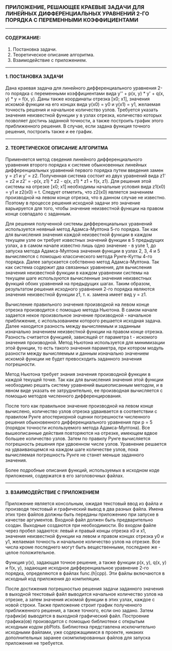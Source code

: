 ### ПРИЛОЖЕНИЕ, РЕШАЮЩЕЕ КРАЕВЫЕ ЗАДАЧИ ДЛЯ ЛИНЕЙНЫХ ДИФФЕРЕНЦИАЛЬНЫХ УРАВНЕНИЙ 2-ГО ПОРЯДКА С ПЕРЕМЕННЫМИ КОЭФФИЦИЕНТАМИ

--- 

#### СОДЕРЖАНИЕ:
1. Постановка задачи.
2. Теоретическое описание алгоритма.
3. Взаимодействие с приложением.

---

#### 1. ПОСТАНОВКА ЗАДАЧИ

Дана краевая задача для линейного дифференциального уравнения 2-го порядка с переменными коэффициентами вида
y'' + p(x, y) * y' + q(x, y) * y = f(x, y). Даны также координаты отрезка [x0; x1], значения искомой функции на его
концах вида y(x0) = y0 и y(x1) = y1, желаемая точность решения и начальное количество узлов. Требуется указать значения
неизвестной функции y в узлах отрезка, количество которых позволяет достичь заданной точности, а также построить график
этого приближенного решения. В случае, если задана функция точного решения, построить также и ее график.

---

#### 2. ТЕОРЕТИЧЕСКОЕ ОПИСАНИЕ АЛГОРИТМА

Применяется метод сведения линейного дифференциального уравнения второго порядка к системе обыкновенных линейных
дифференциальных уравнений первого порядка путем введения замен y = z1 и y' = z2. Полученная система состоит из двух
уравнений вида z1' = z2 и z2' = -p(x, z1) * z2 - q(x, z1) * z1 + f(x, z1). Для решения этой системы на отрезке [x0; x1]
необходимы начальные условия вида z1(x0) = y1 и z2(x0) = t. Следует отметить, что z2(x0) является значением производной
на левом конце отрезка, что в данном случае не известно. Поэтому в процессе решения исходной задачи это значение
варьируется для того, чтобы значение неизвестной функции на правом конце совпадало с заданным.

Для решения полученной системы дифференциальных уравнений используется неявный метод Адамса-Мултона 5-го порядка. Так
как для вычисления значения каждой неизвестной функции в каждом текущем узле он требует известных значений функции в 5
предыдущих узлах, а в самом начале известно лишь одно значение - в узле 1, до запуска метода Адамса-Мултона значения
функции в узлах 2, 3, 4 и 5 вычисляются с помощью классического метода Рунге-Кутты 4-го порядка. Далее запускается
собственно метод Адамса-Мултона. Так как система содержит два связанных уравнения, для вычисления значения неизвестной
функции в каждом уравнении системы на текущем шаге используются вычисленные значения неизвестных функций обоих уравнений
на предыдущих шагах. Таким образом, результатом решения исходного уравнения 2-го порядка являются значения неизвестной
функции z1, т. к. замена имеет вид y = z1.

Вычисление правильного значения производной на левом конце отрезка производится с помощью метода Ньютона. В самом начале
задается некое произвольное значение производной - начальное приближение, с использованием которого решается исходная
задача. Далее находится разность между вычисляемым и заданным изначально значением неизвестной функции на правом конце
отрезка. Разность считается функцией, зависящей от параметра t - искомого значения производной. Метод Ньютона
используется для минимизации этой функции, то есть такого значения параметра, при котором модуль разности между
вычисляемым и данным изначально значением искомой функции не будет превосходить заданного значения погрешности.

Метод Ньютона требует знания значения производной функции в каждой текущей точке. Так как для вычисления значения этой
функции необходимо решать систему уравнений вышеописанным методом, и в явном виде указать ее затруднительно, ее
производная вычисляется с помощью методов численного дифференцирования.

После того как правильное значение производной на левом конце вычислено, количество узлов отрезка удваивается в
соответствии с правилом Рунге апостериорной оценки погрешности численного решения обыкновенного дифференциального
уравнения при p = 5 (порядок точности используемого метода Адамса-Мултона). Все вышеописанные действия повторяются на
отрезке, имеющем вдвое большее количество узлов. Затем по правилу Рунге вычисляется погрешность решения при удвоенном
числе узлов. Уравнение решается на удваивающемся на каждом шаге количестве узлов, пока вычисляемая погрешность Рунге не
станет меньше заданного значения.

Более подробные описания функций, используемых в исходном коде приложения, содержатся в его заголовочных файлах.

---

#### 3. ВЗАИМОДЕЙСТВИЕ С ПРИЛОЖЕНИЕМ

Приложение является консольным, ожидая текстовый ввод из файла и производя текстовый и графический вывод в два разных
файла. Имена этих трех файлов должны быть переданы приложению при запуске в качестве аргументов. Входной файл должен
быть предварительно создан. Выходные создаются при необходимости. Во входом файле через пробел задаются: левый и правый
концы отрезка x0 и x1, значения неизвестной функции на левом и правом концах отрезка y0 и y1, желаемая точность и
начальное количество узлов на отрезке. Все числа кроме последнего могут быть вещественными, последнее же - целое
положительное.

Функция y(x), задающая точное решение, а также функции p(x, y), q(x, y) и f(x, y), задающие исходное дифференциальное
уравнение 2-го порядка, определяются в файлах func.(h|cpp). Эти файлы включаются в исходный код приложения до компиляции.

После достижения погрешностью решения задачи заданного значения в выходной текстовый файл выводится начальное количество
узлов на отрезке, а затем значения искомой функции в этих узлах, каждое с новой строки. Также приложение строит график
полученного приближенного решения, а также точного, если оно задано. Затем график(и) выводятся в выходной графический файл.
Построение графика(ов) производится с помощью библиотеки с открытым исходным кодом pbPlots. Библиотека представлена
исключительно исходными файлами, уже содержащимися в проекте, никаких дополнительных заранее скомпилированных файлов
для запуска приложения не требуется.
